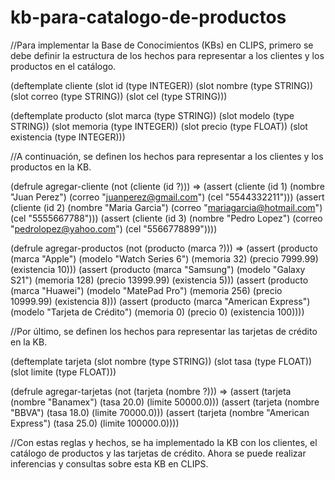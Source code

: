 # kb-para-catalogo-de-productos

//Para implementar la Base de Conocimientos (KBs) en CLIPS, primero se debe definir la estructura de los hechos para representar a los clientes y los productos en el catálogo.

(deftemplate cliente
   (slot id (type INTEGER))
   (slot nombre (type STRING))
   (slot correo (type STRING))
   (slot cel (type STRING)))

(deftemplate producto
   (slot marca (type STRING))
   (slot modelo (type STRING))
   (slot memoria (type INTEGER))
   (slot precio (type FLOAT))
   (slot existencia (type INTEGER)))
   
   //A continuación, se definen los hechos para representar a los clientes y los productos en la KB.
   
   (defrule agregar-cliente
   (not (cliente (id ?)))
   =>
   (assert (cliente (id 1) (nombre "Juan Perez") (correo "juanperez@gmail.com") (cel "5544332211")))
   (assert (cliente (id 2) (nombre "Maria Garcia") (correo "mariagarcia@hotmail.com") (cel "5555667788")))
   (assert (cliente (id 3) (nombre "Pedro Lopez") (correo "pedrolopez@yahoo.com") (cel "5566778899"))))
   
(defrule agregar-productos
   (not (producto (marca ?)))
   =>
   (assert (producto (marca "Apple") (modelo "Watch Series 6") (memoria 32) (precio 7999.99) (existencia 10)))
   (assert (producto (marca "Samsung") (modelo "Galaxy S21") (memoria 128) (precio 13999.99) (existencia 5)))
   (assert (producto (marca "Huawei") (modelo "MatePad Pro") (memoria 256) (precio 10999.99) (existencia 8)))
   (assert (producto (marca "American Express") (modelo "Tarjeta de Crédito") (memoria 0) (precio 0) (existencia 100))))

//Por último, se definen los hechos para representar las tarjetas de crédito en la KB.

(deftemplate tarjeta
   (slot nombre (type STRING))
   (slot tasa (type FLOAT))
   (slot limite (type FLOAT)))

(defrule agregar-tarjetas
   (not (tarjeta (nombre ?)))
   =>
   (assert (tarjeta (nombre "Banamex") (tasa 20.0) (limite 50000.0)))
   (assert (tarjeta (nombre "BBVA") (tasa 18.0) (limite 70000.0)))
   (assert (tarjeta (nombre "American Express") (tasa 25.0) (limite 100000.0))))

//Con estas reglas y hechos, se ha implementado la KB con los clientes, el catálogo de productos y las tarjetas de crédito. Ahora se puede realizar inferencias y consultas sobre esta KB en CLIPS.
